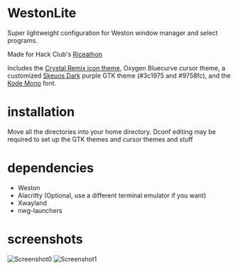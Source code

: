 # WestonLite
Super lightweight configuration for Weston window manager and select programs.

Made for Hack Club's [Riceathon](https://github.com/hackclub/riceathon)

Includes the [Crystal Remix icon theme](https://github.com/dangvd/crystal-remix-icon-theme), Oxygen Bluecurve cursor theme, a customized [Skeuos Dark](https://github.com/daniruiz/skeuos-gtk) purple GTK theme (#3c1975 and #9758fc), and the [Kode Mono](https://github.com/isaozler/kode-mono) font.

# installation
Move all the directories into your home directory. Dconf editing may be required to set up the GTK themes and cursor themes and stuff

# dependencies
 - Weston
 - Alacritty (Optional, use a different terminal emulator if you want)
 - Xwayland
 - nwg-launchers

# screenshots
![Screenshot0](https://github.com/user-attachments/assets/145ab4af-2cea-4082-b094-f5453802979b)
![Screenshot1](https://github.com/user-attachments/assets/35875e58-643d-4cdd-ac24-ac1f12438358)
